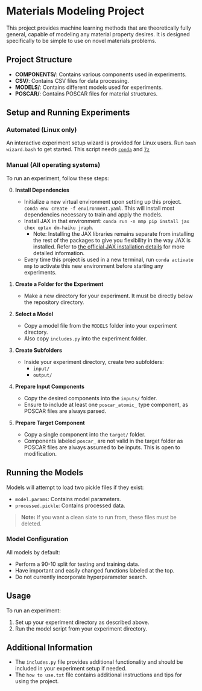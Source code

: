 # Materials Modeling Project

This project provides machine learning methods that are theoretically fully general, capable of modeling any material property desires. It is designed specifically to be simple to use on novel materials problems.

## Project Structure

- **COMPONENTS/**: Contains various components used in experiments.
- **CSV/**: Contains CSV files for data processing.
- **MODELS/**: Contains different models used for experiments.
- **POSCAR/**: Contains POSCAR files for material structures.

## Setup and Running Experiments

### Automated (Linux only)

An interactive experiment setup wizard is provided for Linux users. Run `bash wizard.bash` to get started. This script needs [`conda`](https://docs.conda.io/projects/conda/en/latest/user-guide/install/linux.html) and [`7z`](https://www.7-zip.org/download.html)

### Manual (All operating systems)

To run an experiment, follow these steps:

0. **Install Dependencies**
   - Initialize a new virtual environment upon setting up this project.
   `conda env create -f environment.yaml`. This will install most dependencies necessary to train and apply the models.
   - Install JAX in that environment: `conda run -n mmp pip install jax chex optax dm-haiku jraph`.
      - Note: Installing the JAX libraries remains separate from installing the rest of the packages to give you flexibility in the way JAX is installed. Refer to [the official JAX installation details](https://jax.readthedocs.io/en/latest/installation.html) for more detailed information.
   - Every time this project is used in a new terminal, run `conda activate mmp` to activate this new environment before starting any experiments.

1. **Create a Folder for the Experiment**
   - Make a new directory for your experiment. It must be directly below the repository directory.

2. **Select a Model**
   - Copy a model file from the `MODELS` folder into your experiment directory.
   - Also copy `includes.py` into the experiment folder.

3. **Create Subfolders**
   - Inside your experiment directory, create two subfolders:
     - `input/`
     - `output/`

4. **Prepare Input Components**
   - Copy the desired components into the `inputs/` folder.
   - Ensure to include at least one `poscar_atomic_` type component, as POSCAR files are always parsed.

5. **Prepare Target Component**
   - Copy a single component into the `target/` folder.
   - Components labeled `poscar_` are not valid in the target folder as POSCAR files are always assumed to be inputs. This is open to modification.

## Running the Models

Models will attempt to load two pickle files if they exist:
- `model.params`: Contains model parameters.
- `processed.pickle`: Contains processed data.

> **Note:** If you want a clean slate to run from, these files must be deleted.

### Model Configuration

All models by default:
- Perform a 90-10 split for testing and training data.
- Have important and easily changed functions labeled at the top.
- Do not currently incorporate hyperparameter search.

## Usage

To run an experiment:

1. Set up your experiment directory as described above.
2. Run the model script from your experiment directory.

## Additional Information

- The `includes.py` file provides additional functionality and should be included in your experiment setup if needed.
- The `how to use.txt` file contains additional instructions and tips for using the project.

